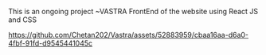 This is an ongoing project ~VASTRA 
FrontEnd of the website using React JS and CSS





https://github.com/Chetan202/Vastra/assets/52883959/cbaa16aa-d6a0-4fbf-91fd-d9545441045c

